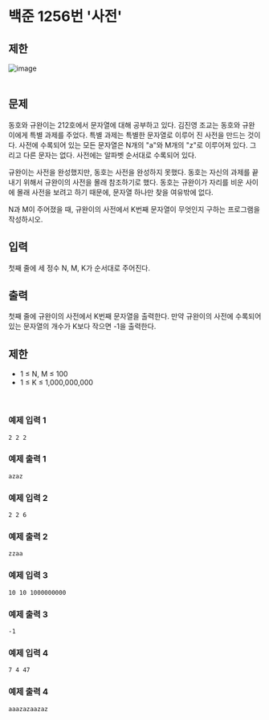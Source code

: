 # 백준 1256번 '사전'

## 제한
![image](https://user-images.githubusercontent.com/82142527/180366056-9101d98d-5bb4-4619-aa55-7655fa30acab.png)  
<br>
## 문제
동호와 규완이는 212호에서 문자열에 대해 공부하고 있다. 김진영 조교는 동호와 규완이에게 특별 과제를 주었다. 특별 과제는 특별한 문자열로 이루어 진 사전을 만드는 것이다. 사전에 수록되어 있는 모든 문자열은 N개의 "a"와 M개의 "z"로 이루어져 있다. 그리고 다른 문자는 없다. 사전에는 알파벳 순서대로 수록되어 있다.

규완이는 사전을 완성했지만, 동호는 사전을 완성하지 못했다. 동호는 자신의 과제를 끝내기 위해서 규완이의 사전을 몰래 참조하기로 했다. 동호는 규완이가 자리를 비운 사이에 몰래 사전을 보려고 하기 때문에, 문자열 하나만 찾을 여유밖에 없다.

N과 M이 주어졌을 때, 규완이의 사전에서 K번째 문자열이 무엇인지 구하는 프로그램을 작성하시오.

## 입력
첫째 줄에 세 정수 N, M, K가 순서대로 주어진다.

## 출력
첫째 줄에 규완이의 사전에서 K번째 문자열을 출력한다. 만약 규완이의 사전에 수록되어 있는 문자열의 개수가 K보다 작으면 -1을 출력한다.

## 제한
- 1 ≤ N, M ≤ 100
- 1 ≤ K ≤ 1,000,000,000  
<br> 

### 예제 입력 1
```
2 2 2
```
### 예제 출력 1 
```
azaz
```
### 예제 입력 2
```
2 2 6
```
### 예제 출력 2 
```
zzaa
```
### 예제 입력 3
```
10 10 1000000000
```
### 예제 출력 3 
```
-1
```
### 예제 입력 4
```
7 4 47
```
### 예제 출력 4 
```
aaazazaazaz
```
